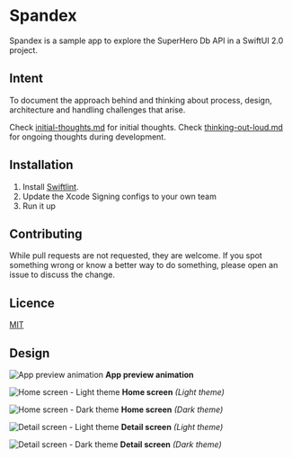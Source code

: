 # Spandex

Spandex is a sample app to explore the SuperHero Db API in a SwiftUI 2.0 project.

## Intent
To document the approach behind and thinking about process, design, architecture and handling challenges that arise.

Check [initial-thoughts.md](https://github.com/Codeglee/Spandex/blob/develop/initial-thoughts.md) for initial thoughts.
Check [thinking-out-loud.md](https://github.com/Codeglee/Spandex/blob/develop/thinking-out-loud.md) for ongoing thoughts during development.

## Installation

1. Install [Swiftlint](https://github.com/realm/SwiftLint).
2. Update the Xcode Signing configs to your own team
3. Run it up

## Contributing
While pull requests are not requested, they are welcome. If you spot something wrong or know a better way to do something, please open an issue to discuss the change.

## Licence
[MIT](https://choosealicense.com/licenses/mit/)

## Design
![App preview animation](Spandex.gif)
**App preview animation**


![Home screen - Light theme](Home-Light.png)
**Home screen** *(Light theme)*


![Home screen - Dark theme](Home-Dark.png)
**Home screen** *(Dark theme)*


![Detail screen - Light theme](Detail-Light.png)
**Detail screen** *(Light theme)*


![Detail screen - Dark theme](Detail-Dark.png)
**Detail screen** *(Dark theme)*


